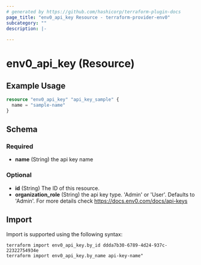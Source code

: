 ```yaml
---
# generated by https://github.com/hashicorp/terraform-plugin-docs
page_title: "env0_api_key Resource - terraform-provider-env0"
subcategory: ""
description: |-
  
---
```


# env0_api_key (Resource)



## Example Usage

```terraform
resource "env0_api_key" "api_key_sample" {
  name = "sample-name"
}
```

<!-- schema generated by tfplugindocs -->
## Schema

### Required

- **name** (String) the api key name

### Optional

- **id** (String) The ID of this resource.
- **organization_role** (String) the api key type. 'Admin' or 'User'. Defaults to 'Admin'. For more details check https://docs.env0.com/docs/api-keys

## Import

Import is supported using the following syntax:

```shell
terraform import env0_api_key.by_id ddda7b30-6789-4d24-937c-22322754934e
terraform import env0_api_key.by_name api-key-name"
```
